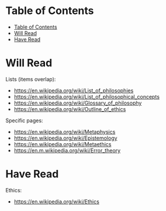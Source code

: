 # Table of Contents

- [Table of Contents](#table-of-contents)
- [Will Read](#will-read)
- [Have Read](#have-read)

# Will Read

Lists (items overlap):
- https://en.wikipedia.org/wiki/List_of_philosophies
- https://en.wikipedia.org/wiki/List_of_philosophical_concepts
- https://en.wikipedia.org/wiki/Glossary_of_philosophy
- https://en.wikipedia.org/wiki/Outline_of_ethics

Specific pages:
- https://en.wikipedia.org/wiki/Metaphysics
- https://en.wikipedia.org/wiki/Epistemology
- https://en.wikipedia.org/wiki/Metaethics
- https://en.m.wikipedia.org/wiki/Error_theory

# Have Read

Ethics:

- https://en.wikipedia.org/wiki/Ethics
